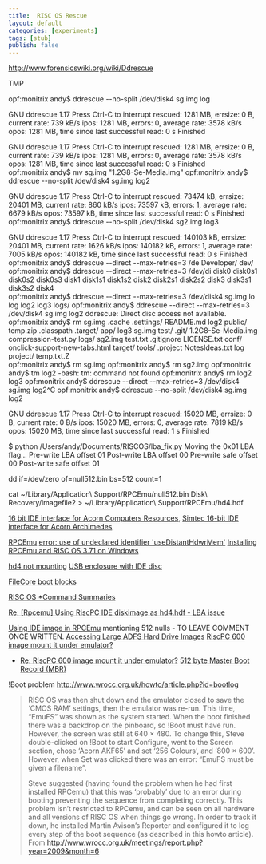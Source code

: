 ```yaml
---
title:  RISC OS Rescue
layout: default
categories: [experiments]
tags: [stub]
publish: false
---
```



http://www.forensicswiki.org/wiki/Ddrescue

TMP

opf:monitrix andy$ ddrescue --no-split /dev/disk4 sg.img log


GNU ddrescue 1.17
Press Ctrl-C to interrupt
rescued:     1281 MB,  errsize:       0 B,  current rate:     739 kB/s
   ipos:     1281 MB,   errors:       0,    average rate:    3578 kB/s
   opos:     1281 MB,    time since last successful read:       0 s
Finished                   



GNU ddrescue 1.17
Press Ctrl-C to interrupt
rescued:     1281 MB,  errsize:       0 B,  current rate:     739 kB/s
   ipos:     1281 MB,   errors:       0,    average rate:    3578 kB/s
   opos:     1281 MB,    time since last successful read:       0 s
Finished                   
opf:monitrix andy$ mv sg.img "1.2G8-Se-Media.img"
opf:monitrix andy$ ddrescue --no-split /dev/disk4 sg.img log2


GNU ddrescue 1.17
Press Ctrl-C to interrupt
rescued:    73474 kB,  errsize:  20401 MB,  current rate:     860 kB/s
   ipos:    73597 kB,   errors:       1,    average rate:    6679 kB/s
   opos:    73597 kB,    time since last successful read:       0 s
Finished                   
opf:monitrix andy$ ddrescue --no-split /dev/disk4 sg2.img log3


GNU ddrescue 1.17
Press Ctrl-C to interrupt
rescued:   140103 kB,  errsize:  20401 MB,  current rate:    1626 kB/s
   ipos:   140182 kB,   errors:       1,    average rate:    7005 kB/s
   opos:   140182 kB,    time since last successful read:       0 s
Finished                   
opf:monitrix andy$ ddrescue --direct --max-retries=3 /de
Developer/ dev/       
opf:monitrix andy$ ddrescue --direct --max-retries=3 /dev/di
disk0    disk0s1  disk0s2  disk0s3  disk1    disk1s1  disk1s2  disk2    disk2s1  disk2s2  disk3    disk3s1  disk3s2  disk4    
opf:monitrix andy$ ddrescue --direct --max-retries=3 /dev/disk4 sg.img lo
log   log2  log3  logs/ 
opf:monitrix andy$ ddrescue --direct --max-retries=3 /dev/disk4 sg.img log2
ddrescue: Direct disc access not available.
opf:monitrix andy$ rm sg.img 
.cache                         .settings/                     README.md                      log2                           public/                        temp.zip
.classpath                     .target/                       app/                           log3                           sg.img                         test/
.git/                          1.2G8-Se-Media.img             compression-test.py            logs/                          sg2.img                        test.txt
.gitignore                     LICENSE.txt                    conf/                          onclick-support-new-tabs.html  target/                        tools/
.project                       NotesIdeas.txt                 log                            project/                       temp.txt.Z                     
opf:monitrix andy$ rm sg.img 
opf:monitrix andy$ rm sg2.img 
opf:monitrix andy$ tm log2
-bash: tm: command not found
opf:monitrix andy$ rm log2 log3
opf:monitrix andy$ ddrescue --direct --max-retries=3 /dev/disk4 sg.img log2^C
opf:monitrix andy$ ddrescue --no-split /dev/disk4 sg.img log2


GNU ddrescue 1.17
Press Ctrl-C to interrupt
rescued:    15020 MB,  errsize:       0 B,  current rate:        0 B/s
   ipos:    15020 MB,   errors:       0,    average rate:    7819 kB/s
   opos:    15020 MB,    time since last successful read:       1 s
Finished                   


$ python /Users/andy/Documents/RISCOS/lba_fix.py
Moving the 0x01 LBA flag...
Pre-write LBA offset 01
Post-write LBA offset 00
Pre-write safe offset 00
Post-write safe offset 01



dd if=/dev/zero of=null512.bin bs=512 count=1

 cat ~/Library/Application\ Support/RPCEmu/null512.bin Disk\ Recovery/imagefile2 > ~/Library/Application\ Support/RPCEmu/hd4.hdf

[16 bit IDE interface for Acorn Computers Resources][1], [Simtec 16-bit IDE interface for Acorn Archimedes][4]

[RPCEmu][8]
[error: use of undeclared identifier 'useDistantHdwrMem'][2]
[Installing RPCEmu and RISC OS 3.71 on Windows][9]

[hd4 not mounting][3]
[USB enclosure with IDE disc][5]

[FileCore boot blocks][6]

[RISC OS *Command Summaries][10]

[Re: [Rpcemu] Using RiscPC IDE diskimage as hd4.hdf - LBA issue][11]

[Using IDE image in RPCEmu][13] mentioning 512 nulls - TO LEAVE COMMENT ONCE WRITTEN.
[Accessing Large ADFS Hard Drive Images][14]
[RiscPC 600 image mount it under emulator?][15]
- [Re: RiscPC 600 image mount it under emulator?][16]
[512 byte Master Boot Record (MBR)][17]

!Boot problem http://www.wrocc.org.uk/howto/article.php?id=bootlog

> RISC OS was then shut down and the emulator closed to save the ‘CMOS RAM’ settings, then the emulator was re-run. This time, “EmuFS” was shown as the system started. When the boot finished there was a backdrop on the pinboard, so !Boot must have run. However, the screen was still at 640 × 480. To change this, Steve double-clicked on !Boot to start Configure, went to the Screen section, chose ‘Acorn AKF65’ and set ‘256 Colours’, and ‘800 × 600’. However, when Set was clicked there was an error: “EmuFS must be given a filename”.
>
>Steve suggested (having found the problem when he had first installed RPCemu) that this was ‘probably’ due to an error during booting preventing the sequence from completing correctly. This problem isn’t restricted to RPCemu, and can be seen on all hardware and all versions of RISC OS when things go wrong. In order to track it down, he installed Martin Avison’s Reporter and configured it to log every step of the boot sequence (as described in this howto article).
From http://www.wrocc.org.uk/meetings/report.php?year=2009&month=6

[1]: http://www.simtec.co.uk/products/AUIDE16/resources.html
[2]: https://www.allegro.cc/forums/thread/608825
[3]: https://www.riscosopen.org/forum/forums/10/topics/1029
[4]: http://www.retro-kit.co.uk/page.cfm/content/Simtec-16bit-IDE-interface/
[5]: https://www.riscosopen.org/forum/forums/11/topics/1965
[6]: http://www.riscos.com/support/developers/prm/filecore.html#44373
[7]: http://www.armclub.org.uk/products/discknight/
[8]: http://www.marutan.net/rpcemuspoon/
[9]: http://www.4corn.co.uk/articles/rpcemu371win/
[10]: http://www.riscos.com/support/users/starcomms/index.htm
[11]: http://www.mail-archive.com/rpcemu@riscos.info/msg00735.html
[12]: http://www.mail-archive.com/rpcemu@riscos.info/msg00736.html
[13]: https://www.riscosopen.org/forum/forums/10/topics/2032
[14]: https://groups.google.com/d/topic/comp.sys.acorn.misc/Od6u0h6Wymc/discussion
[15]: https://groups.google.com/d/topic/comp.sys.acorn.hardware/HqddzRhEtKM/discussion
[16]: https://groups.google.com/d/msg/comp.sys.acorn.hardware/HqddzRhEtKM/5L3zGXmy2qEJ
[17]: https://groups.google.com/d/msg/alt.os.linux/s2eQ4T85k1s/HVRcMg-W6woJ


